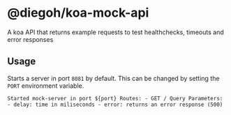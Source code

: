 # @diegoh/koa-mock-api

A koa API that returns example requests to test healthchecks, timeouts and error responses

## Usage

Starts a server in port `8081` by default.
This can be changed by setting the `PORT` environment variable.

`Started mock-server in port ${port} Routes: - GET / Query Parameters: - delay: time in miliseconds - error: returns an error response (500)`
